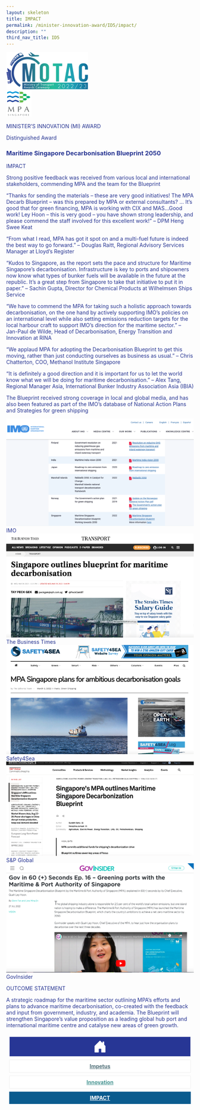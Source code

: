 ```yaml
---
layout: skeleton
title: IMPACT​
permalink: /minister-innovation-award/ID5/impact/
description: ""
third_nav_title: ID5
---
```

 <style type="text/css">
   .text-pri {
     color: #273592;
   }

   .nav-tabs {
     border-bottom: none !important;
     overflow: hidden !important;
   }

   .nav-link {
     margin: 8px !important;
     border-radius: 0px !important;
     font-weight: 700 !important;
     padding: 0.5rem 2.8rem !important;
   }

   .link-home {
     border: 1px solid #eee !important;
     color: #fff !important;
     background: rgb(39, 54, 149) !important;
     display: flex;
     justify-content: center;
     align-items: center;
   }

   .link-project {
     border: 1px solid #eee !important;
     color: rgb(83, 114, 122) !important;
     background-color: #fff !important;
     display: flex;
     justify-content: center;
     align-items: center;
   }

   .link-project.active {
     border: none !important;
     color: #fff !important;
     background: rgb(41, 115, 144) !important;
   }

   .link-solution {
     border: 1px solid #eee !important;
     color: rgb(69, 148, 145) !important;
     background-color: #fff !important;
     display: flex;
     justify-content: center;
     align-items: center;
   }

   .link-solution.active {
     border: none !important;
     color: #fff !important;
     background: rgb(34, 155, 189) !important;
   }

   .link-impact {
     border: 1px solid #eee !important;
     color: rgb(41, 95, 120) !important;
     background-color: #fff !important;
     display: flex;
     justify-content: center;
     align-items: center;
   }

   .link-impact.active {
     border: none !important;
     color: #fff !important;
     background: rgb(10, 91, 142) !important;
   }
 </style>
 <div class="container py-5 card-bg text-pri my-5">
   <div class="row">
     <div class="col-sm-12 pt-4 pb-3 text-center">
       <img src="/images/Logos/MOTAC_header.png" alt="motac logo" class="img-fluid" />
     </div>
   </div>
   <div class="row border border-4 border-info">
     <div class="col-sm-4 py-3 text-center d-flex flex-column align-items-center justify-content-center">
       <img src="/images/Logos/MPA.png" class="img-fluid" alt="MPA" />
     </div>
     <div class="col-sm-8 py-3 text-center bg-primary d-flex justify-content-center flex-column aligin-items-center">
       <p class="mb-1 text-light font-weight-bold raleway-font"> MINISTER’S INNOVATION (MI) AWARD </p>
       <p class="mb-0 distinguished-award">Distinguished Award</p>
     </div>
   </div>
   <div class="row">
     <div class="col-12 py-3">
       <h3 class="text-center font-weight-bold"> Maritime Singapore Decarbonisation Blueprint 2050 </h3>
     </div>
     <div class="col-sm-12 text-center py-2 my-2 bg-heading">
       <p class="mb-0 h3 font-weight-bold text-uppercase text-light"> IMPACT </p>
     </div>
     <div class="col-sm-12">
       <div class="row py-2">
         <div class="col-sm-6">
           <p class="text-pri"> Strong positive feedback was received from various local and international stakeholders, commending MPA and the team for the Blueprint </p>
         </div>
         <div class="col-sm-6">
           <p> “Thanks for sending the materials – these are <span class="font-weight-bold"> very good initiatives</span>! The MPA Decarb Blueprint – was this prepared by MPA or external consultants? ... It’s good that for green financing, MPA is working with CIX and MAS…Good work! Ley Hoon – <span class="font-weight-bold">this is very good</span> – you have shown strong leadership, and <span class="font-weight-bold">please commend the staff involved for this excellent work!</span>” – DPM Heng Swee Keat </p>
           <p> “From what I read, MPA has got it spot on and a multi-fuel future is indeed the best way to go forward.” – Douglas Raitt, Regional Advisory Services Manager at Lloyd’s Register </p>
           <p> “Kudos to Singapore, as the report sets the pace and structure for Maritime Singapore’s decarbonisation. Infrastructure is key to ports and shipowners now know what types of bunker fuels will be available in the future at the republic. It’s a great step from Singapore to take that initiative to put it in paper.” – Sachin Gupta, Director for Chemical Products at Wilhelmsen Ships Service </p>
           <p> “We have to commend the MPA for taking such a holistic approach towards decarbonisation, on the one hand by actively supporting IMO’s policies on an international level while also setting emissions reduction targets for the local harbour craft to support IMO’s direction for the maritime sector.” – Jan-Paul de Wilde, Head of Decarbonisation, Energy Transition and Innovation at RINA </p>
           <p> “We applaud MPA for adopting the Decarbonisation Blueprint to get this moving, rather than just conducting ourselves as business as usual.” – Chris Chatterton, COO, Methanol Institute Singapore </p>
           <p> “It is definitely a good direction and it is important for us to let the world know what we will be doing for maritime decarbonisation.” – Alex Tang, Regional Manager Asia, International Bunker Industry Association Asia (IBIA) </p>
         </div>
         <div class="col-sm-6">
           <p class="text-pi"> The Blueprint received strong coverage in local and global media, and has also been featured as part of the IMO’s database of National Action Plans and Strategies for green shipping </p>
         </div>
         <div class="col-sm-6">
           <img src="/images/MI/ID5/IMO National Action Plans.png" class="img-fluid border border-primary border-5" alt="" />
           <span class="font-weight-bold font-italic">IMO</span>
           <img src="/images/MI/ID5/bussiness time.png" class="img-fluid border border-primary border-5" alt="" />
           <span class="font-weight-bold font-italic">The Business Times</span>
           <img src="/images/MI/ID5/saftyforsea.png" class="img-fluid border border-primary border-5" alt="" />
           <span class="font-weight-bold font-italic">Safety4Sea</span>
           <img src="/images/MI/ID5/s&p.png" class="img-fluid border border-primary border-5" alt="" />
           <span class="font-weight-bold font-italic">S&P Global</span>
           <img src="/images/MI/ID5/GovInsider Coverage.png" class="img-fluid border border-primary border-5" alt="" />
           <span class="font-weight-bold font-italic">GovInsider</span>
         </div>
       </div>
     </div>
   </div>
   <div class="row">
     <div class="col-sm-12 text-center py-2 my-2 bg-heading">
       <p class="mb-0 h3 font-weight-bold text-uppercase text-light"> OUTCOME STATEMENT </p>
     </div>
     <div class="col-sm-12 py-2">
       <p class="mb-0 font-weight-bold text-pri"> A strategic roadmap for the maritime sector outlining MPA’s efforts and plans to advance maritime decarbonisation, co-created with the feedback and input from government, industry, and academia. The Blueprint will strengthen Singapore’s value proposition as a leading global hub port and international maritime centre and catalyse new areas of green growth. </p>
     </div>
   </div>
   <nav>
     <div class="nav nav-tabs nav-fill" id="nav-tab" role="tablist">
       <a class="nav-link text-uppercase link-home text-decoration-none" id="nav-home-tab" href="/minister-innovation-award/ID5/home/">
         <svg xmlns="http://www.w3.org/2000/svg" width="36" height="36" fill="currentColor" class="bi bi-house-door-fill" viewBox="0 0 16 16">
           <path d="M6.5 14.5v-3.505c0-.245.25-.495.5-.495h2c.25 0 .5.25.5.5v3.5a.5.5 0 0 0 .5.5h4a.5.5 0 0 0 .5-.5v-7a.5.5 0 0 0-.146-.354L13 5.793V2.5a.5.5 0 0 0-.5-.5h-1a.5.5 0 0 0-.5.5v1.293L8.354 1.146a.5.5 0 0 0-.708 0l-6 6A.5.5 0 0 0 1.5 7.5v7a.5.5 0 0 0 .5.5h4a.5.5 0 0 0 .5-.5Z" />
         </svg>
       </a>
       <a class="nav-link link-project text-decoration-none" id="nav-project-tab" href="/minister-innovation-award/ID5/impetus/"> Impetus </a>
       <a class="nav-link link-solution text-decoration-none" id="nav-solution-tab" href="/minister-innovation-award/ID5/innovation/"> Innovation</a>
       <a class="nav-link active link-impact text-decoration-none" id="nav-impact-tab" href="/minister-innovation-award/ID5/impact/"> IMPACT​</a>
     </div>
   </nav>
 </div>